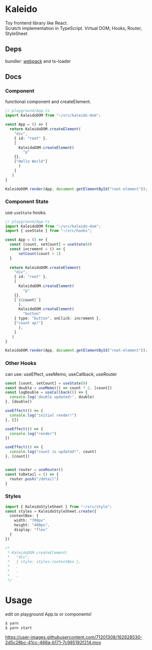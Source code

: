 # Kaleido
Toy frontend library like React.  
Scratch implementation in TypeScript. Virtual DOM, Hooks, Router, StyleSheet  

## Deps
bundler: [webpack](https://webpack.js.org/) and ts-loader

## Docs
### Component
functional component and createElement.
```ts
// playground/App.ts
import KaleidoDOM from "~/src/kaleido-dom";

const App = () => {
  return KaleidoDOM.createElement(
    "div",
    { id: "root" },
    [
      KaleidoDOM.createElement(
        "p"
	{},
	["Hello World"]
      )
    ]
   )
}

KaleidoDOM.render(App, document.getElementById("root-element"));
```
### Component State
use `useState` hooks.

```ts
// playground/App.ts
import KaleidoDOM from "~/src/kaleido-dom";
import { useState } from "~/src/hooks";

const App = () => {
  const [count, setCount] = useState(0)
  const increment = () => {
      setCount(count + 1)
  }
  
  return KaleidoDOM.createElement(
    "div",
    { id: "root" },
    [
      KaleidoDOM.createElement(
        "p"
	{},
	[`${count}`]
      ),
      KaleidoDOM.createElement(
        "button"
	{ type: "button", onClick: increment },
	["count up!"]
      ),
    ]
   )
}

KaleidoDOM.render(App, document.getElementById("root-element"));
```

### Other Hooks
can use: useEffect, useMemo, useCallback, useRouter
```ts
const [count, setCount] = useState(0)
const double = useMemo(() => count * 2, [count])
const logDouble = useCallback(() => {
  console.log('double updated!', double)
}, [double])

useEffect(() => {
  console.log("initial render!")
}, [])

useEffect(() => {
  console.log("render")
})

useEffect(() => {
  console.log("count is updated!", count)
}, [count])


const router = useRouter()
const toDetail = () => {
  router.push("/detail")
}
```

### Styles
```ts
import { KaleidoStyleSheet } from "~/src/style";
const styles = KaleidoStyleSheet.create({
  contentBox: {
    width: "700px"
    height: "400px",
    display: "flex"
  }
})

/*
 * KaleidoDOM.createElement(
 *   "div",
 *   { style: styles.contentBox },
 *   .
 *   .
 *   .
 */
```

# Usage

edit on playground App.ts or components!

```sh
$ yarn
$ yarn start
```

https://user-images.githubusercontent.com/71201308/162628530-2d5c28bc-41cc-466a-b171-7c985192f214.mov



